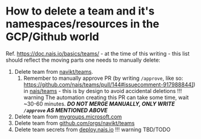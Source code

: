 # How to delete a team and it's namespaces/resources in the GCP/Github world

Ref. https://doc.nais.io/basics/teams/ - at the time of this writing - this list should reflect the moving parts one needs to manually delete:

1. Delete team from [navikt/teams](https://github.com/navikt/teams/blob/master/teams.yml).
	1. Remember to manually approve PR (by writing `/approve`, like so: https://github.com/nais/teams/pull/144#issuecomment-917988844]) in [nais/teams](https://github.com/nais/teams) - this is by design to avoid accidental deletions
	!!! warning
		The automation creating this PR can take some time, wait ~30-60 minutes.
		_**DO NOT MERGE MANUALLY, ONLY WRITE `/approve` AS MENTIONED ABOVE**_
1. Delete team from [mygroups.microsoft.com](mygroups.microsoft.com)
1. Delete team from [github.com/orgs/navikt/teams](github.com/orgs/navikt/teams)
1. Delete team secrets from [deploy.nais.io](deploy.nais.io)
	!!! warning
		TBD/TODO
